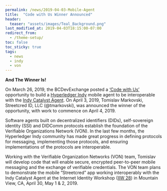 ```yaml
---
permalink: /news/2019-04-03-Mobile-Agent
title:  "Code with Us Winner Announced"
header:
  teaser: "assets/images/Teal_Background.png"
last_modified_at: 2019-04-03T18:15:00-07:00
redirect_from:
  - /theme-setup/
toc: false
toc_sticky: true
tags:
  - news
  - indy
  - von
---
```


**And The Winner Is!**

On March 26, 2019, the BCDevExchange posted a [‘Code with Us’](https://bcdevexchange.org/codewithus) opportunity to build a [Hyperledger Indy](https://www.hyperledger.org/projects/hyperledger-indy) mobile agent to be interoperable with the [Indy Catalyst Agent](https://github.com/bcgov/indy-catalyst). On April 3, 2019, Tomislav Markovski, Streetcred ID, LLC (@tmarkovski), was announced the winner of the opportunity, with work to commence on April 4, 2019. 

Software agents built on decentralized identifiers (DIDs), self-sovereign identity (SSI) and DIDComm protocols establish the foundation of the Verifiable Organizations Network (VON). In the last few months, the Hyperledger Indy community has made great progress in defining protocols for messaging, implementing those protocols, and ensuring implementations of the protocols are interoperable.

Working with the Verifiable Organization Networks (VON) team, Tomislav will develop code that will enable secure, encrypted peer-to-peer mobile messaging and the exchange of verifiable credentials. The VON team plans to demonstrate the mobile “Streetcred” app working interoperably with the Indy Catalyst Agent at the Internet Identity Workshop ([IIW 28](https://www.eventbrite.com/e/internet-identity-workshop-iiwxxviii-28-2019a-tickets-53106507995)) in Mountain View, CA, April 30, May 1 & 2, 2019.
